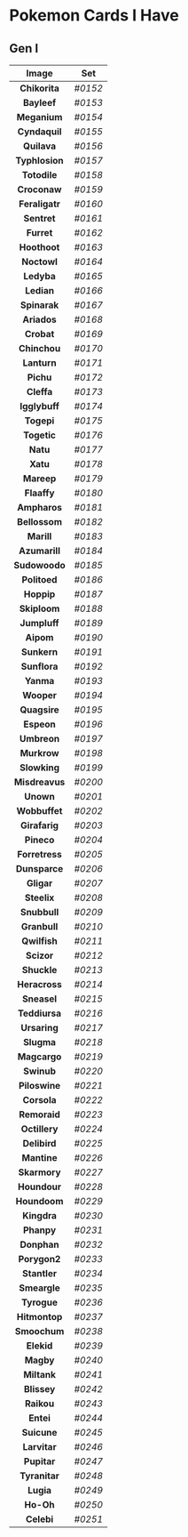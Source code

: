 # Pokemon Cards I Have
## Gen I
Image|Set
:-:|:-:
**Chikorita**|*#0152*
**Bayleef**|*#0153*
**Meganium**|*#0154*
**Cyndaquil**|*#0155*
**Quilava**|*#0156*
**Typhlosion**|*#0157*
**Totodile**|*#0158*
**Croconaw**|*#0159*
**Feraligatr**|*#0160*
**Sentret**|*#0161*
**Furret**|*#0162*
**Hoothoot**|*#0163*
**Noctowl**|*#0164*
**Ledyba**|*#0165*
**Ledian**|*#0166*
**Spinarak**|*#0167*
**Ariados**|*#0168*
**Crobat**|*#0169*
**Chinchou**|*#0170*
**Lanturn**|*#0171*
**Pichu**|*#0172*
**Cleffa**|*#0173*
**Igglybuff**|*#0174*
**Togepi**|*#0175*
**Togetic**|*#0176*
**Natu**|*#0177*
**Xatu**|*#0178*
**Mareep**|*#0179*
**Flaaffy**|*#0180*
**Ampharos**|*#0181*
**Bellossom**|*#0182*
**Marill**|*#0183*
**Azumarill**|*#0184*
**Sudowoodo**|*#0185*
**Politoed**|*#0186*
**Hoppip**|*#0187*
**Skiploom**|*#0188*
**Jumpluff**|*#0189*
**Aipom**|*#0190*
**Sunkern**|*#0191*
**Sunflora**|*#0192*
**Yanma**|*#0193*
**Wooper**|*#0194*
**Quagsire**|*#0195*
**Espeon**|*#0196*
**Umbreon**|*#0197*
**Murkrow**|*#0198*
**Slowking**|*#0199*
**Misdreavus**|*#0200*
**Unown**|*#0201*
**Wobbuffet**|*#0202*
**Girafarig**|*#0203*
**Pineco**|*#0204*
**Forretress**|*#0205*
**Dunsparce**|*#0206*
**Gligar**|*#0207*
**Steelix**|*#0208*
**Snubbull**|*#0209*
**Granbull**|*#0210*
**Qwilfish**|*#0211*
**Scizor**|*#0212*
**Shuckle**|*#0213*
**Heracross**|*#0214*
**Sneasel**|*#0215*
**Teddiursa**|*#0216*
**Ursaring**|*#0217*
**Slugma**|*#0218*
**Magcargo**|*#0219*
**Swinub**|*#0220*
**Piloswine**|*#0221*
**Corsola**|*#0222*
**Remoraid**|*#0223*
**Octillery**|*#0224*
**Delibird**|*#0225*
**Mantine**|*#0226*
**Skarmory**|*#0227*
**Houndour**|*#0228*
**Houndoom**|*#0229*
**Kingdra**|*#0230*
**Phanpy**|*#0231*
**Donphan**|*#0232*
**Porygon2**|*#0233*
**Stantler**|*#0234*
**Smeargle**|*#0235*
**Tyrogue**|*#0236*
**Hitmontop**|*#0237*
**Smoochum**|*#0238*
**Elekid**|*#0239*
**Magby**|*#0240*
**Miltank**|*#0241*
**Blissey**|*#0242*
**Raikou**|*#0243*
**Entei**|*#0244*
**Suicune**|*#0245*
**Larvitar**|*#0246*
**Pupitar**|*#0247*
**Tyranitar**|*#0248*
**Lugia**|*#0249*
**Ho-Oh**|*#0250*
**Celebi**|*#0251*